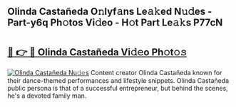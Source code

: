 ## Olinda Castañeda O𝚗lyf𝚊ns Le𝚊𝚔ed N𝚞𝚍es - Part-y6q Ph𝚘tos Vi𝚍eo - H𝚘t Part Le𝚊𝚔s P77cN

# <h2><a href="http://hf4avk.feru.top/?c=Olinda+Casta%c3%b1eda">🔗 👉 🔴 Olinda Castañeda Vi𝚍𝚎o Ph𝚘t𝚘𝚜</a></h2>

[![Olinda Castañeda Nu𝚍𝚎s](https://i.imgur.com/0TWrTi3.gif)](http://hf4avk.feru.top/?c=Olinda+Casta%c3%b1eda)
Content creator Olinda Castañeda known for their dance-themed performances and lifestyle snippets. Olinda Castañeda public persona is that of a successful entrepreneur, but behind the scenes, he's a devoted family man. 
